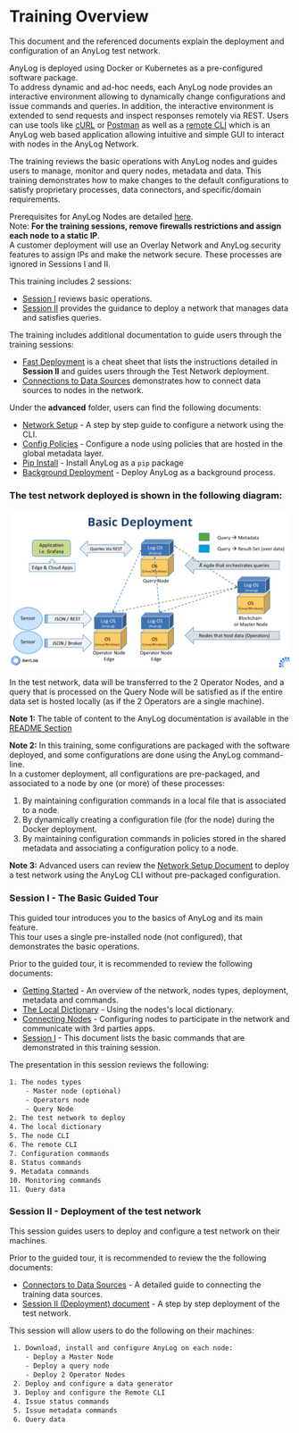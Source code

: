 # Training Overview

This document and the referenced documents explain the deployment and configuration of an AnyLog test network.

AnyLog is deployed using Docker or Kubernetes as a pre-configured software package.  
To address dynamic and ad-hoc needs, each AnyLog node provides an interactive environment allowing to dynamically change configurations 
and issue commands and queries. In addition, the interactive environment is extended to send requests and
inspect responses remotely via REST. Users can use tools like [cURL](https://curl.se/) or [Postman](../northbound%20connectors/using%20postman.md) 
as well as a [remote CLI](../northbound%20connectors/remote_cli.md) which is an AnyLog web based application allowing 
intuitive and simple GUI to interact with nodes in the AnyLog Network.  
 
The training reviews the basic operations with AnyLog nodes and guides users to manage, monitor and query nodes, metadata and data.
This training demonstrates how to make changes to the default configurations to satisfy proprietary processes, data connectors, 
and specific/domain requirements.

Prerequisites for AnyLog Nodes are detailed [here](prerequisite.md).   
Note: **For the training sessions, remove firewalls restrictions and assign each node to a static IP**.  
A customer deployment will use an Overlay Network and AnyLog security features to assign IPs and make the network secure.
These processes are ignored in Sessions I and II.

This training includes 2 sessions:
* [Session I](Session%20I%20(Demo).md) reviews basic operations.
* [Session II](Session%20II%20(Deployment).md) provides the guidance to deploy a network that manages data and satisfies queries.

The training includes additional documentation to guide users through the training sessions:
* [Fast Deployment](Fast%20Deployment.md) is a cheat sheet that lists the instructions detailed in **Session II** and guides users through the
Test Network deployment.
* [Connections to Data Sources](Connectors%20to%20Data%20Sources.md) demonstrates how to connect data sources to nodes in the network.

Under the **advanced** folder, users can find the following documents:
* [Network Setup](advanced/Network%20Setup.md) - A step by step guide to configure a network using the CLI.
* [Config Policies](advanced/Config%20Policies.md) - Configure a node using policies that are hosted in the global metadata layer.
* [Pip Install](advanced/Pip%20Install.md) - Install AnyLog as a `pip` package 
* [Background Deployment](advanced/background%20deployment.md) - Deploy AnyLog as a background process.


### The test network deployed is shown in the following diagram:

![deployment diagram](../imgs/deployment_diagram.png)


In the test network, data will be transferred to the 2 Operator Nodes, and a query that is processed on the Query Node will be satisfied
as if the entire data set is hosted locally (as if the 2 Operators are a single machine).

**Note 1:** The table of content to the AnyLog documentation is available in the [README Section](../README.md)

**Note 2:** In this training, some configurations are packaged with the software deployed, and some configurations are done
using the AnyLog command-line.    
In a customer deployment, all configurations are pre-packaged, and associated to a node by one (or more) of these processes:
1) By maintaining configuration commands in a local file that is associated to a node.
2) By dynamically creating a configuration file (for the node) during the Docker deployment.
3) By maintaining configuration commands in policies stored in the shared metadata and associating a configuration policy to a node.
 
**Note 3:** Advanced users can review the [Network Setup Document](../examples/Network%20setup.md) to deploy a test
network using the AnyLog CLI without pre-packaged configuration. 

### Session I - The Basic Guided Tour
 This guided tour introduces you to the basics of AnyLog and its main feature.  
 This tour uses a single pre-installed node (not configured), that demonstrates the basic operations.
 
 Prior to the guided tour, it is recommended to review the following documents:
 * [Getting Started](../getting%20started.md) - An overview of the network, nodes types, deployment, metadata and commands.
 * [The Local Dictionary](../dictionary.md) - Using the nodes's local dictionary. 
 * [Connecting Nodes](../examples/Connecting%20Nodes.md) - Configuring nodes to participate in the network and communicate with 3rd parties apps.
 * [Session I](Session%20I%20(Demo).md) - This document lists the basic commands that are demonstrated in this training session.
  
The presentation in this session reviews the following:

    1. The nodes types
        - Master node (optional)
        - Operators node
        - Query Node   
    2. The test network to deploy
    4. The local dictionary
    5. The node CLI
    6. The remote CLI
    7. Configuration commands
    8. Status commands
    9. Metadata commands
    10. Monitoring commands
    11. Query data  
    
### Session II - Deployment of the test network
   This session guides users to deploy and configure a test network on their machines.  
   
   Prior to the guided tour, it is recommended to review the the following documents:
   * [Connectors to Data Sources](Connectors%20to%20Data%20Sources.md) - A detailed guide to connecting the training data sources.
   * [Session II (Deployment) document](Session%20II%20(Deployment).md) - A step by step deployment of the test network.  
        
   This session will allow users to do the following on their machines:
   
     1. Download, install and configure AnyLog on each node:
        - Deploy a Master Node
        - Deploy a query node
        - Deploy 2 Operator Nodes
     2. Deploy and configure a data generator
     3. Deploy and configure the Remote CLI
     4. Issue status commands
     5. Issue metadata commands
     6. Query data  
      

  